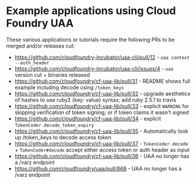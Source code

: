 # Example applications using Cloud Foundry UAA

These various applications or tutorials require the following PRs to be merged and/or releases cut:

* https://github.com/cloudfoundry-incubator/uaa-cli/pull/12 - `uaa context --auth_header`
* https://github.com/cloudfoundry-incubator/uaa-cli/issues/4 - `uaa` version cut + binaries released
* https://github.com/cloudfoundry/cf-uaa-lib/pull/31 - README shows full example including decode using `/token_keys`
* https://github.com/cloudfoundry/cf-uaa-lib/pull/32 - upgrade aesthetics of hashes to use ruby2 {key: value} syntax; add ruby 2.5.1 to travis
* https://github.com/cloudfoundry/cf-uaa-lib/pull/33 - explicit `WARNING` for skipping verification of token signing; or if token claims it wasn't signed
* https://github.com/cloudfoundry/cf-uaa-lib/pull/34 - explicit `TokenCoder.decode_token_expiry`
* https://github.com/cloudfoundry/cf-uaa-lib/pull/35 - Automatically look up /token_keys to decode access token
* https://github.com/cloudfoundry/cf-uaa-lib/pull/37 - `TokenCoder.decode` + `TokenCoder#decode` accept either access token or auth header as input
* https://github.com/cloudfoundry/cf-uaa-lib/pull/36 - UAA no longer has a /varz endpoint
* https://github.com/cloudfoundry/uaa/pull/868 - UAA no longer has a /varz endpoint